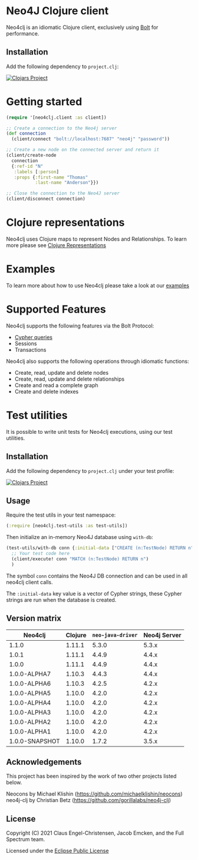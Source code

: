 # Neo4J Clojure client

Neo4clj is an idiomatic Clojure client, exclusively using [Bolt](https://boltprotocol.org) for performance.


## Installation

Add the following dependency to `project.clj`:

[![Clojars Project](https://img.shields.io/clojars/v/com.github.full-spectrum/neo4clj-core.svg)](https://clojars.org/com.github.full-spectrum/neo4clj-core)


# Getting started

~~~clojure
(require '[neo4clj.client :as client])

;; Create a connection to the Neo4j server
(def connection
  (client/connect "bolt://localhost:7687" "neo4j" "password"))

;; Create a new node on the connected server and return it
(client/create-node
  connection
  {:ref-id "N"
   :labels [:person]
   :props {:first-name "Thomas"
           :last-name "Anderson"}})

;; Close the connection to the Neo4J server
(client/disconnect connection)
~~~


# Clojure representations

Neo4clj uses Clojure maps to represent Nodes and Relationships.
To learn more please see [Clojure Representations](docs/representations.md)


# Examples

To learn more about how to use Neo4clj please take a look at our [examples](docs/examples.md)


# Supported Features

Neo4clj supports the following features via the Bolt Protocol:

* [Cypher queries](http://docs.neo4j.org/chunked/stable/cypher-query-lang.html)
* Sessions
* Transactions

Neo4clj also supports the following operations through idiomatic functions:

- Create, read, update and delete nodes
- Create, read, update and delete relationships
- Create and read a complete graph
- Create and delete indexes


# Test utilities

It is possible to write unit tests for Neo4clj executions, using our test utilities.


## Installation

Add the following dependency to `project.clj` under your test profile:

[![Clojars Project](https://img.shields.io/clojars/v/com.github.full-spectrum/neo4clj-test.svg)](https://clojars.org/com.github.full-spectrum/neo4clj-test)


## Usage

Require the test utils in your test namespace:

```clojure
(:require [neo4clj.test-utils :as test-utils])
```

Then initialize an in-memory Neo4J database using `with-db`:

```clojure
(test-utils/with-db conn {:initial-data ["CREATE (n:TestNode) RETURN n"]}
  ;; Your test code here
  (client/execute! conn "MATCH (n:TestNode) RETURN n")
  )
```

The symbol `conn` contains the Neo4J DB connection and can be used in all neo4clj client calls.

The `:initial-data` key value is a vector of Cypher strings, these Cypher strings
are run when the database is created.


## Version matrix

| Neo4clj        | Clojure | `neo-java-driver` | Neo4j Server |
| -------------- | ------- | ----------------- | ------------ |
| 1.1.0          |  1.11.1 |             5.3.0 |        5.3.x |
| 1.0.1          |  1.11.1 |             4.4.9 |        4.4.x |
| 1.0.0          |  1.11.1 |             4.4.9 |        4.4.x |
| 1.0.0-ALPHA7   |  1.10.3 |             4.4.3 |        4.4.x |
| 1.0.0-ALPHA6   |  1.10.3 |             4.2.5 |        4.2.x |
| 1.0.0-ALPHA5   |  1.10.0 |             4.2.0 |        4.2.x |
| 1.0.0-ALPHA4   |  1.10.0 |             4.2.0 |        4.2.x |
| 1.0.0-ALPHA3   |  1.10.0 |             4.2.0 |        4.2.x |
| 1.0.0-ALPHA2   |  1.10.0 |             4.2.0 |        4.2.x |
| 1.0.0-ALPHA1   |  1.10.0 |             4.2.0 |        4.2.x |
| 1.0.0-SNAPSHOT |  1.10.0 |             1.7.2 |        3.5.x |


## Acknowledgements

This project has been inspired by the work of two other projects listed below.

Neocons by Michael Klishin (https://github.com/michaelklishin/neocons)
neo4j-clj by Christian Betz (https://github.com/gorillalabs/neo4j-clj)


## License

Copyright (C) 2021 Claus Engel-Christensen, Jacob Emcken, and the Full Spectrum team.

Licensed under the [Eclipse Public License](http://www.eclipse.org/legal/epl-v10.html)
